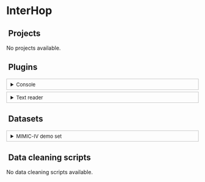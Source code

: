 # InterHop

<span id='generated_code_start'></span>

## <i class='fa fa-file-alt' style='color: steelblue; margin-right: 5px;'></i> Projects

No projects available.

## <i class='fa fa-terminal' style='color: steelblue; margin-right: 5px;'></i> Plugins

<details style = 'border: solid 1px #c0c0c0; padding: 5px 10px; margin: 5px 0;'>
<summary><span style = 'font-size:13px;'>Console</summary>



</details>

<details style = 'border: solid 1px #c0c0c0; padding: 5px 10px; margin: 5px 0;'>
<summary><span style = 'font-size:13px;'>Text reader</summary>



</details>

## <i class='fa fa-database' style='color: steelblue; margin-right: 5px;'></i> Datasets

<details style = 'border: solid 1px #c0c0c0; padding: 5px 10px; margin: 5px 0;'>
<summary><span style = 'font-size:13px;'>MIMIC-IV demo set</summary>

The <a href="https://mimic.mit.edu/" target="_blank">MIMIC</a> database, which stands for Medical Information Mart for Intensive Care, is a North American database containing data from over <strong>50,000 patients</strong> admitted to intensive care. It is one of the most widely used intensive care databases, due to its free access.

Despite having data of imperfect quality, it serves as a good foundation for <strong>learning to manipulate</strong> data from <strong>health data warehouses</strong> (HDWs).

It exists in several versions, with the most recent being MIMIC-IV.

<br />
<div style="border-radius: 10px; background-color: #E5F4FB; padding: 10px; margin: 0;">
  <div style="display: flex; align-items: center;">
    <i class="fas fa-question-circle" style="color: #4283c4; margin-right: 10px;"></i>
    <p style="margin: 0;">Do you need programming knowledge?</p>
  </div>
</div>
<br />

No, it is <strong>not necessarily required</strong> to have programming knowledge to manipulate the data in this database.

Handling the database itself will require programming knowledge, especially in SQL. It is a database with a particular schema, which is difficult to grasp.

However, it is possible to manipulate this data entirely with a <strong>graphical interface</strong>: this is one of the reasons why <strong>LinkR</strong> was created.

<br />
<div style="border-radius: 10px; background-color: #E5F4FB; padding: 10px; margin: 0;">
  <div style="display: flex; align-items: center;">
    <i class="fas fa-question-circle" style="color: #4283c4; margin-right: 10px;"></i>
    <p style="margin: 0;">How to access the data?</p>
  </div>
</div>
<br />

The MIMIC database includes <strong>test databases</strong> for versions III and IV, which contain anonymized data from 100 patients and are publicly accessible.

You can download the data here:

- <a href="https://physionet.org/content/mimiciii-demo/1.4/" target="_blank">MIMIC-III test</a>: data with the <a href="https://mimic.mit.edu/docs/iii/tables/" target="_blank">MIMIC</a> data schema
- <a href="https://physionet.org/content/mimic-iv-demo-omop/0.9/" target="_blank">MIMIC-IV OMOP test</a>: data with the <a href="https://ohdsi.github.io/CommonDataModel/cdm54.html" target="_blank">OMOP</a> data schema

To access the <strong>complete databases</strong>, you need to complete a few steps.

Visit the <a href="https://physionet.org/content/mimiciii/1.4/" target="_blank">MIMIC-III database page</a>.

You will see this box at the bottom of the page:

<div class="alert alert-danger col-md-8" role="alert">
  This is a restricted-access resource. To access the files, you must fulfill all of the following requirements:
  <ul>
    <li>be a <a href="https://physionet.org/login/?next=/settings/credentialing/" target="_blank">credentialed user</a></li>
    <li>complete required training:</li>
        <ul>
            <li><a href="https://physionet.org/login/?next=/content/mimiciii/view-required-training/1.4/#1" target="_blank">CITI Data or Specimens Only Research</a></li>
            You may submit your training <a href="https://physionet.org/login/?next=/settings/training/" target="_blank">here</a>.
        </ul>
            <li>
            <a href="https://physionet.org/login/?next=/sign-dua/mimiciii/1.4/" target="_blank">sign the data use agreement</a> for the project
            </li>
  </ul>
</div>

You must start by registering on the site <a href="https://physionet.org/register/" target="_blank">physionet.org</a>.

You will need to submit an <a href="https://physionet.org/settings/credentialing/" target="_blank">access request</a> to Physionet, providing some information and the contact details of a supervisor or colleague, who will receive an email.

You will then need to complete the CITI Course, a necessary training to access data hosted on the Physionet site. The different steps are <a href="https://physionet.org/about/citi-course/" target="_blank">detailed here</a>.

You can then <strong>download the certificate</strong> once the CITI Course is completed, and you can <a href="https://physionet.org/settings/training/" target="_blank">submit it here</a> for validation by the Physionet team.

Finally, you will need to sign the <a href="https://physionet.org/login/?next=/sign-dua/mimiciii/1.4/" target="_blank">data use agreement</a>.


</details>

## <i class='fa fa-code' style='color: steelblue; margin-right: 5px;'></i> Data cleaning scripts

No data cleaning scripts available.

<span id='generated_code_end'></span>
